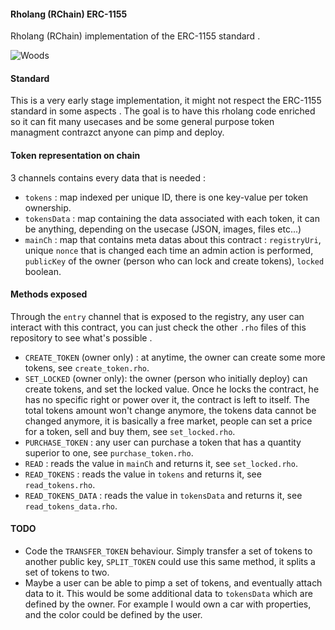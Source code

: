 #### Rholang (RChain) ERC-1155

Rholang (RChain) implementation of the ERC-1155 standard .

![Woods](https://images.pexels.com/photos/640809/pexels-photo-640809.jpeg?auto=compress&cs=tinysrgb&dpr=2&h=750&w=300)

#### Standard

This is a very early stage implementation, it might not respect the ERC-1155 standard in some aspects . The goal is to have this rholang code enriched so it can fit many usecases and be some general purpose token managment contrazct anyone can pimp and deploy.

#### Token representation on chain

3 channels contains every data that is needed :

- `tokens` : map indexed per unique ID, there is one key-value per token ownership.
- `tokensData` : map containing the data associated with each token, it can be anything, depending on the usecase (JSON, images, files etc...)
- `mainCh` : map that contains meta datas about this contract : `registryUri`, unique `nonce` that is changed each time an admin action is performed, `publicKey` of the owner (person who can lock and create tokens), `locked` boolean.

#### Methods exposed

Through the `entry` channel that is exposed to the registry, any user can interact with this contract, you can just check the other `.rho` files of this repository to see what's possible .

- `CREATE_TOKEN` (owner only) : at anytime, the owner can create some more tokens, see `create_token.rho`.
- `SET_LOCKED` (owner only): the owner (person who initially deploy) can create tokens, and set the locked value. Once he locks the contract, he has no specific right or power over it, the contract is left to itself. The total tokens amount won't change anymore, the tokens data cannot be changed anymore, it is basically a free market, people can set a price for a token, sell and buy them, see `set_locked.rho`.
- `PURCHASE_TOKEN` : any user can purchase a token that has a quantity superior to one, see `purchase_token.rho`.
- `READ` : reads the value in `mainCh` and returns it, see `set_locked.rho`.
- `READ_TOKENS` : reads the value in `tokens` and returns it, see `read_tokens.rho`.
- `READ_TOKENS_DATA` : reads the value in `tokensData` and returns it, see `read_tokens_data.rho`.

#### TODO

- Code the `TRANSFER_TOKEN` behaviour. Simply transfer a set of tokens to another public key, `SPLIT_TOKEN` could use this same method, it splits a set of tokens to two.
- Maybe a user can be able to pimp a set of tokens, and eventually attach data to it. This would be some additional data to `tokensData` which are defined by the owner. For example I would own a car with properties, and the color could be defined by the user.

